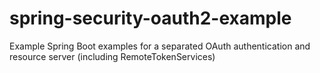 # spring-security-oauth2-example
Example Spring Boot examples for a separated OAuth authentication and resource server (including RemoteTokenServices)
